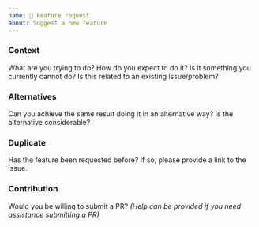 ```yaml
---
name: 🎁 Feature request
about: Suggest a new feature
---
```


### Context

What are you trying to do?
How do you expect to do it?
Is it something you currently cannot do?
Is this related to an existing issue/problem?

### Alternatives

Can you achieve the same result doing it in an alternative way?
Is the alternative considerable?

### Duplicate

Has the feature been requested before?
If so, please provide a link to the issue.

### Contribution

Would you be willing to submit a PR?
_(Help can be provided if you need assistance submitting a PR)_
